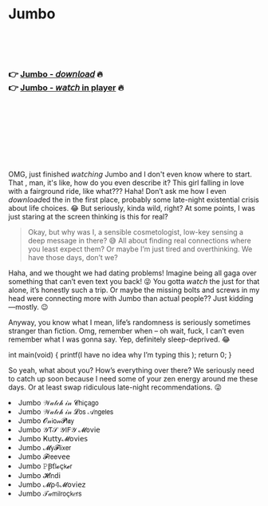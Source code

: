 <h1>Jumbo</h1>

<br><br><br>

<h3>👉 <a href="https://Johns-rousfidere1973.github.io/fmlhznxtlk/">Jumbo - 𝘥𝘰𝘸𝘯𝘭𝘰𝘢𝘥</a> 🔥<br>
👉 <a href="https://Johns-rousfidere1973.github.io/fmlhznxtlk/">Jumbo - 𝘸𝘢𝘵𝘤𝘩 in player</a> 🔥
</h3>



<br><br><br><br><br><br><br>


OMG, just finished 𝘸𝘢𝘵𝘤𝘩𝘪𝘯𝘨 Jumbo and I don't even know where to start. That  , man, it's like, how do you even describe it? This girl falling in love with a fairground ride, like what??? Haha! Don’t ask me how I even 𝘥𝘰𝘸𝘯𝘭𝘰𝘢𝘥ed the   in the first place, probably some late-night existential crisis about life choices. 😂 But seriously, kinda wild, right? At some points, I was just staring at the screen thinking is this for real?

> Okay, but why was I, a sensible cosmetologist, low-key sensing a deep message in there? 😅 All about finding real connections where you least expect them? Or maybe I’m just tired and overthinking. We have those days, don’t we? 

Haha, and we thought we had dating problems! Imagine being all gaga over something that can’t even text you back! 😜 You gotta 𝘸𝘢𝘵𝘤𝘩 the   just for that alone, it’s honestly such a trip. Or maybe the missing bolts and screws in my head were connecting more with Jumbo than actual people?? Just kidding—mostly. 😉

Anyway, you know what I mean, life’s randomness is seriously sometimes stranger than fiction. Omg, remember when – oh wait, fuck, I can’t even remember what I was gonna say. Yep, definitely sleep-deprived. 😂

int main(void) { printf(I have no idea why I’m typing this
); return 0; }

So yeah, what about you? How’s everything over there? We seriously need to catch up soon because I need some of your zen energy around me these days. Or at least swap ridiculous late-night   recommendations. 😜

<li>Jumbo 𝒲𝒶𝓉𝒸𝒽 𝒾𝓃 𝓒𝗁𝗂ç𝖺𝗀𝗈</li>
<li>Jumbo 𝒲𝒶𝓉𝒸𝒽 𝒾𝓃 𝓛𝗈𝗌 𝒜𝗇𝗀𝖾𝗅𝖾𝗌</li>
<li>Jumbo 𝓞𝓃𝗂𝗈𝓃𝓟𝗅𝖆𝗒</li>
<li>Jumbo 𝒴𝖳𝒮 𝒴𝖨𝖥𝒴 𝓜𝗈ν𝗂𝖾</li>
<li>Jumbo Ҝ𝗎𝗍𝗍𝗒𝓜𝗈ν𝗂𝖾𝗌</li>
<li>Jumbo 𝓜𝗒𝓕𝗅𝗂𝗑𝖾𝗋</li>
<li>Jumbo 𝓕𝗋𝖾𝖾ν𝖾𝖾</li>
<li>Jumbo 𝙿Ꞵť𝗅𝓸ç𝗄𝓮𝗋</li>
<li>Jumbo 𝓗𝗂𝗇ԁ𝗂</li>
<li>Jumbo 𝓜ρ𝟜𝓜𝗈ν𝗂𝖾𝗓</li>
<li>Jumbo 𝒯𝒶𝗆𝗂𝗅𝗋𝗈ç𝗄𝑒𝗋𝗌</li>
